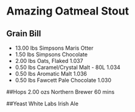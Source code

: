 # Amazing Oatmeal Stout 

## Grain Bill
* 13.00 lbs Simpsons Maris Otter
* 1.50 lbs Simpsons Chocolate
* 2.00 lbs Oats, Flaked	1.037
* 0.50 lbs Caramel/Crystal Malt - 80L	1.034
* 0.50 lbs Aromatic Malt	1.036
* 0.50 lbs Fawcett Pale Chocolate	1.030
 
##Hops
2.00 ozs Northern Brewer	60 mins

##Yeast
White Labs Irish Ale
